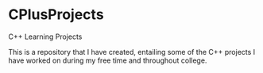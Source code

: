 # CPlusProjects
C++ Learning Projects

This is a repository that I have created, entailing some of the C++ projects I have worked on during my free time and throughout college.
